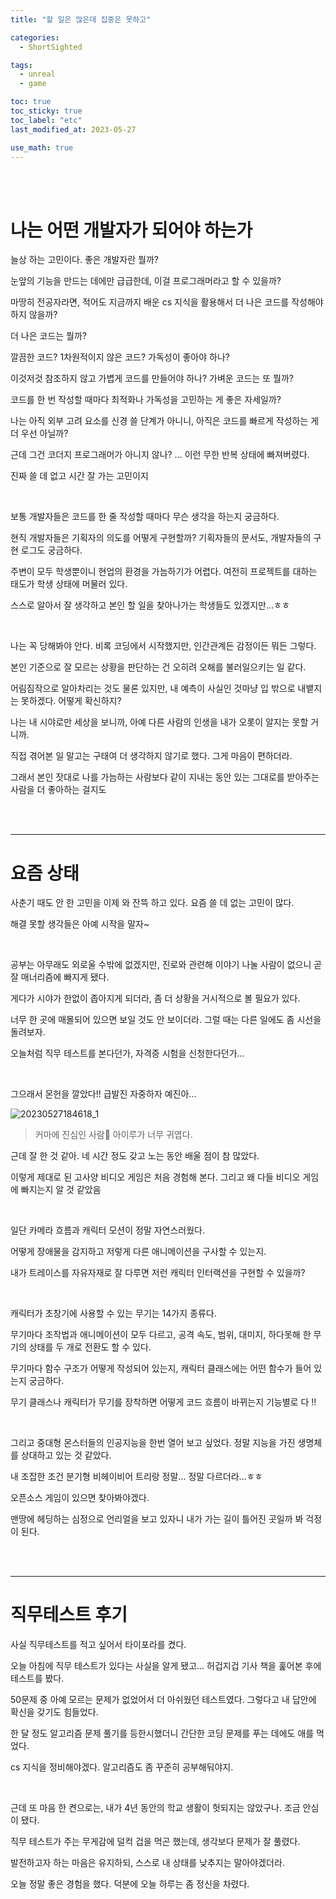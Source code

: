 ```yaml
---
title: "할 일은 많은데 집중은 못하고"

categories:
  - ShortSighted

tags:
  - unreal
  - game

toc: true
toc_sticky: true
toc_label: "etc"
last_modified_at: 2023-05-27

use_math: true
---
```


<br><br>

# 나는 어떤 개발자가 되어야 하는가

늘상 하는 고민이다. 좋은 개발자란 뭘까?

눈앞의 기능을 만드는 데에만 급급한데, 이걸 프로그래머라고 할 수 있을까?

마땅히 전공자라면, 적어도 지금까지 배운 cs 지식을 활용해서 더 나은 코드를 작성해야 하지 않을까?

더 나은 코드는 뭘까?

깔끔한 코드? 1차원적이지 않은 코드? 가독성이 좋아야 하나?

이것저것 참조하지 않고 가볍게 코드를 만들어야 하나? 가벼운 코드는 또 뭘까?

코드를 한 번 작성할 때마다 최적화나 가독성을 고민하는 게 좋은 자세일까?

나는 아직 외부 고려 요소를 신경 쓸 단계가 아니니, 아직은 코드를 빠르게 작성하는 게 더 우선 아닐까?

근데 그건 코더지 프로그래머가 아니지 않나? ... 이런 무한 반복 상태에 빠져버렸다. 

진짜 쓸 데 없고 시간 잘 가는 고민이지

<br>

보통 개발자들은 코드를 한 줄 작성할 때마다 무슨 생각을 하는지 궁금하다.

현직 개발자들은 기획자의 의도를 어떻게 구현할까? 기획자들의 문서도, 개발자들의 구현 로그도 궁금하다.

주변이 모두 학생뿐이니 현업의 환경을 가늠하기가 어렵다. 여전히 프로젝트를 대하는 태도가 학생 상태에 머물러 있다.

스스로 알아서 잘 생각하고 본인 할 일을 찾아나가는 학생들도 있겠지만...ㅎㅎ 

<br>

나는 꼭 당해봐야 안다. 비록 코딩에서 시작했지만, 인간관계든 감정이든 뭐든 그렇다.

본인 기준으로 잘 모르는 상황을 판단하는 건 오히려 오해를 불러일으키는 일 같다.

어림짐작으로 알아차리는 것도 물론 있지만, 내 예측이 사실인 것마냥 입 밖으로 내뱉지는 못하겠다. 어떻게 확신하지?

나는 내 시야로만 세상을 보니까, 아예 다른 사람의 인생을 내가 오롯이 알지는 못할 거니까.

직접 겪어본 일 말고는 구태여 더 생각하지 않기로 했다. 그게 마음이 편하더라.

그래서 본인 잣대로 나를 가늠하는 사람보다 같이 지내는 동안 있는 그대로를 받아주는 사람을 더 좋아하는 걸지도 

<br><br>

---

# 요즘 상태

사춘기 때도 안 한 고민을 이제 와 잔뜩 하고 있다. 요즘 쓸 데 없는 고민이 많다.

해결 못할 생각들은 아예 시작을 말자~

<br>

공부는 아무래도 외로울 수밖에 없겠지만, 진로와 관련해 이야기 나눌 사람이 없으니 곧잘 매너리즘에 빠지게 됐다.

게다가 시야가 한없이 좁아지게 되더라, 좀 더 상황을 거시적으로 볼 필요가 있다.

너무 한 곳에 매몰되어 있으면 보일 것도 안 보이더라. 그럴 때는 다른 일에도 좀 시선을 돌려보자.

오늘처럼 직무 테스트를 본다던가, 자격증 시험을 신청한다던가...

<br>

그으래서 몬헌을 깔았다!! 급발진 자중하자 예진아...

![20230527184618_1](https://github.com/yj59/yj59.github.io/assets/93882395/32bd04c8-ec81-4a53-be1c-b828b0e4b220) 

>   커마에 진심인 사람🤭 아이루가 너무 귀엽다.

근데 잘 한 것 같아. 네 시간 정도 갖고 노는 동안 배울 점이 참 많았다.

이렇게 제대로 된 고사양 비디오 게임은 처음 경험해 본다. 그리고 왜 다들 비디오 게임에 빠지는지 알 것 같았음

<br>

일단 카메라 흐름과 캐릭터 모션이 정말 자연스러웠다.

어떻게 장애물을 감지하고 저렇게 다른 애니메이션을 구사할 수 있는지.

내가 트레이스를 자유자재로 잘 다루면 저런 캐릭터 인터랙션을 구현할 수 있을까?

<br>

캐릭터가 초창기에 사용할 수 있는 무기는 14가지 종류다. 

무기마다 조작법과 애니메이션이 모두 다르고, 공격 속도, 범위, 대미지, 하다못해 한 무기의 상태를 두 개로 전환도 할 수 있다.

무기마다 함수 구조가 어떻게 작성되어 있는지, 캐릭터 클래스에는 어떤 함수가 들어 있는지 궁금하다.

무기 클래스나 캐릭터가 무기를 장착하면 어떻게 코드 흐름이 바뀌는지 기능별로 다 !!

<br>

그리고 중대형 몬스터들의 인공지능을 한번 열어 보고 싶었다. 정말 지능을 가진 생명체를 상대하고 있는 것 같았다.

내 조잡한 조건 분기형 비헤이비어 트리랑 정말... 정말 다르더라...ㅎㅎ

오픈소스 게임이 있으면 찾아봐야겠다. 

맨땅에 헤딩하는 심정으로 언리얼을 보고 있자니 내가 가는 길이 틀어진 곳일까 봐 걱정이 된다.

<br><br>

---

# 직무테스트 후기

사실 직무테스트를 적고 싶어서 타이포라를 켰다.

오늘 아침에 직무 테스트가 있다는 사실을 알게 됐고... 허겁지겁 기사 책을 훑어본 후에 테스트를 봤다.

50문제 중 아예 모르는 문제가 없었어서 더 아쉬웠던 테스트였다. 그렇다고 내 답안에 확신을 갖기도 힘들었다.

한 달 정도 알고리즘 문제 풀기를 등한시했더니 간단한 코딩 문제를 푸는 데에도 애를 먹었다.

cs 지식을 정비해야겠다. 알고리즘도 좀 꾸준히 공부해둬야지.

<br>

근데 또 마음 한 켠으로는, 내가 4년 동안의 학교 생활이 헛되지는 않았구나. 조금 안심이 됐다.

직무 테스트가 주는 무게감에 덜컥 겁을 먹곤 했는데, 생각보다 문제가 잘 풀렸다.

발전하고자 하는 마음은 유지하되, 스스로 내 상태를 낮추지는 말아야겠더라.

오늘 정말 좋은 경험을 했다. 덕분에 오늘 하루는 좀 정신을 차렸다.
